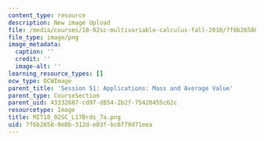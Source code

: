 ```yaml
---
content_type: resource
description: New image Upload
file: /media/courses/18-02sc-multivariable-calculus-fall-2010/7f6b26580e8b312de03fbc6f70d71eea_MIT18_02SC_L17Brds_7a.png
file_type: image/png
image_metadata:
  caption: ''
  credit: ''
  image-alt: ''
learning_resource_types: []
ocw_type: OCWImage
parent_title: 'Session 51: Applications: Mass and Average Value'
parent_type: CourseSection
parent_uid: 43332687-cd97-d854-2b2f-75420455c62c
resourcetype: Image
title: MIT18_02SC_L17Brds_7a.png
uid: 7f6b2658-0e8b-312d-e03f-bc6f70d71eea
---
```

